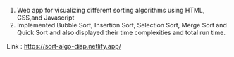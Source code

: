 1. Web app for visualizing different sorting algorithms using HTML, CSS,and Javascript
2. Implemented Bubble Sort, Insertion Sort, Selection Sort, Merge Sort and Quick Sort and also displayed their time complexities and total run time.


Link : https://sort-algo-disp.netlify.app/
